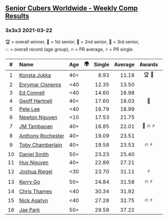 <style>table {white-space: nowrap;}</style>
<link rel="stylesheet" type="text/css" href="/scw-comp/css/flags.css" />

## [Senior Cubers Worldwide - Weekly Comp Results](/scw-comp/results/)
### 3x3x3 2021-03-22

<span style="white-space: nowrap;">🏆 = overall winner</span>, <span style="white-space: nowrap;">🥇 = 1st senior</span>, <span style="white-space: nowrap;">🥈 = 2nd senior</span>, <span style="white-space: nowrap;">🥉 = 3rd senior</span>, <span style="white-space: nowrap;">💥 = overall record (age group)</span>, <span style="white-space: nowrap;">🔥 = PR average</span>, <span style="white-space: nowrap;">⚡ = PR single</span>.

| # | Name | Age | 🌍 | Single | Average | Awards | Solve 1 | Solve 2 | Solve 3 | Solve 4 | Solve 5 | Video |
| :--: | :-- | :--: | :--: | --: | --: | :--: | --: | --: | --: | --: | --: | :-- |
| 1 | [Konsta Jukka](../../persons/konsta_jukka/333.md) | 40+ | <i class="flag flag-FI" /> | 8.93 | 11.18 | 🏆 🥇 | 11.70 | 10.08 | 12.92 | 8.93 | 11.75 | [Desktop](https://www.facebook.com/events/802754890451423/permalink/810462349680677) / [Mobile](https://m.facebook.com/events/802754890451423?view=permalink&id=810462349680677) |
| 2 | [Enrymar Cisneros](../../persons/enrymar_cisneros/333.md) | <40 | <i class="flag flag-VE" /> | 12.35 | 13.50 |  | 13.02 | 12.82 | 12.35 | 14.65 | 14.89 | [Desktop](https://www.facebook.com/events/802754890451423/permalink/810387573021488) / [Mobile](https://m.facebook.com/events/802754890451423?view=permalink&id=810387573021488) |
| 3 | [Ed Connell](../../persons/ed_connell/333.md) | <40 | <i class="flag flag-IE" /> | 14.60 | 16.98 |  | 14.60 | 15.44 | 19.53 | 15.97 | 19.60 | [Desktop](https://www.facebook.com/events/802754890451423/permalink/808070493253196) / [Mobile](https://m.facebook.com/events/802754890451423?view=permalink&id=808070493253196) |
| 4 | [Geoff Hartnell](../../persons/geoff_hartnell/333.md) | 40+ | <i class="flag flag-GB" /> | 17.60 | 18.03 | 🥈 | 17.94 | 17.60 | 21.90 | 17.70 | 18.44 | [Desktop](https://www.facebook.com/events/802754890451423/permalink/807011106692468) / [Mobile](https://m.facebook.com/events/802754890451423?view=permalink&id=807011106692468) |
| 5 | [Pete Lee](../../persons/pete_lee/333.md) | <40 | <i class="flag flag-GB" /> | 16.79 | 18.99 |  | 17.12 | 16.79 | 20.52 | 19.34 | 32.92 | [Desktop](https://www.facebook.com/events/802754890451423/permalink/805926060134306) / [Mobile](https://m.facebook.com/events/802754890451423?view=permalink&id=805926060134306) |
| 6 | [Newton Nguyen](../../persons/newton_nguyen/333.md) | <10 | <i class="flag flag-CA" /> | 17.53 | 21.75 |  | 17.53 | 19.21 | 28.94 | 22.27 | 23.78 | [Desktop](https://www.facebook.com/events/802754890451423/permalink/806631253397120) / [Mobile](https://m.facebook.com/events/802754890451423?view=permalink&id=806631253397120) |
| 7 | [JM Tambaoan](../../persons/jm_tambaoan/333.md) | 40+ | <i class="flag flag-PH" /> | 16.85 | 22.01 | 🥉 🔥 ⚡ | 16.85 | 25.91 | 23.22 | 21.13 | 21.68 | [Desktop](https://www.facebook.com/events/802754890451423/permalink/805360693524176) / [Mobile](https://m.facebook.com/events/802754890451423?view=permalink&id=805360693524176) |
| 8 | [Anthony Rochester](../../persons/anthony_rochester/333.md) | 40+ | <i class="flag flag-AU" /> | 19.09 | 23.51 |  | 26.19 | 20.79 | 23.86 | 25.89 | 19.09 | [Desktop](https://www.facebook.com/events/802754890451423/permalink/808921356501443) / [Mobile](https://m.facebook.com/events/802754890451423?view=permalink&id=808921356501443) |
| 9 | [Toby Chamberlain](../../persons/toby_chamberlain/333.md) | 40+ | | 19.58 | 23.53 | 🔥 ⚡ | 19.58 | 23.11 | 21.64 | 25.84 | 42.57 | [Desktop](https://www.facebook.com/520891933/videos/10159529318601934) / [Mobile](https://m.facebook.com/520891933/videos/10159529318601934) |
| 10 | [Daniel Smith](../../persons/daniel_smith/333.md) | 50+ | <i class="flag flag-US" /> | 23.23 | 25.40 |  | 25.82 | 24.41 | 25.96 | 23.23 | 30.25 | [Desktop](https://www.facebook.com/events/802754890451423/permalink/810519909674921) / [Mobile](https://m.facebook.com/events/802754890451423?view=permalink&id=810519909674921) |
| 11 | [Huy Nguyen](../../persons/huy_nguyen/333.md) | 40+ | <i class="flag flag-CA" /> | 22.89 | 27.21 |  | 32.88 | 30.60 | 23.95 | 27.07 | 22.89 | [Desktop](https://www.facebook.com/events/802754890451423/permalink/806631253397120) / [Mobile](https://m.facebook.com/events/802754890451423?view=permalink&id=806631253397120) |
| 12 | [Joshua Riegel](../../persons/joshua_riegel/333.md) | <30 | <i class="flag flag-US" /> | 23.70 | 31.11 | ⚡ | 31.94 | 34.77 | 23.70 | 42.65 | 26.61 | [Desktop](https://www.facebook.com/events/802754890451423/permalink/810442773015968) / [Mobile](https://m.facebook.com/events/802754890451423?view=permalink&id=810442773015968) |
| 13 | [Kerry Go](../../persons/kerry_go/333.md) | 50+ | <i class="flag flag-US" /> | 24.84 | 31.58 | 🔥 ⚡ | 24.84 | 29.53 | 28.69 | 36.52 | 1:01.60 | [Desktop](https://www.facebook.com/events/802754890451423/permalink/806698490057063) / [Mobile](https://m.facebook.com/events/802754890451423?view=permalink&id=806698490057063) |
| 14 | [Chris Thames](../../persons/chris_thames/333.md) | <40 | <i class="flag flag-US" /> | 30.34 | 31.92 |  | 32.77 | 33.85 | 30.52 | 30.34 | 32.46 | [Desktop](https://www.facebook.com/events/802754890451423/permalink/806596666733912) / [Mobile](https://m.facebook.com/events/802754890451423?view=permalink&id=806596666733912) |
| 15 | [Nick Agatyn](../../persons/nick_agatyn/333.md) | <40 | <i class="flag flag-AU" /> | 27.28 | 32.75 | 🔥 ⚡ | 27.28 | 32.31 | 48.41 | 35.03 | 30.91 | [Desktop](https://www.facebook.com/757743227/videos/10161121207328228) / [Mobile](https://m.facebook.com/757743227/videos/10161121207328228) |
| 16 | [Jae Park](../../persons/jae_park/333.md) | 50+ | <i class="flag flag-US" /> | 29.58 | 37.22 |  | 29.58 | 39.49 | 35.27 | 36.90 | 47.41 | [Desktop](https://www.facebook.com/events/802754890451423/permalink/803859113674334) / [Mobile](https://m.facebook.com/events/802754890451423?view=permalink&id=803859113674334) |

<!-- Global site tag (gtag.js) - Google Analytics -->
<script async src="https://www.googletagmanager.com/gtag/js?id=UA-86348435-3"></script>
<script>window.dataLayer = window.dataLayer || []; function gtag() {dataLayer.push(arguments);} gtag('js', new Date()); gtag('config', 'UA-86348435-3');</script>

